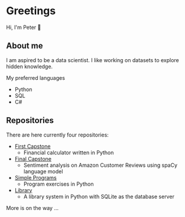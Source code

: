# Greetings 
Hi, I'm Peter 👋 

## About me
I am aspired to be a data scientist. I like working on datasets to explore hidden knowledge.

My preferred languages
- Python
- SQL
- C#

## Repositories
There are here currently four repositories:
- [First Capstone](https://github.com/LFP-Yu/firstCapstone)
  - Financial calculator written in Python
- [Final Capstone](https://github.com/LFP-Yu/finalCapstone)
  - Sentiment analysis on Amazon Customer Reviews using spaCy language model
- [Simple Programs](https://github.com/LFP-Yu/simple-programs)
  - Program exercises in Python
- [Library](https://github.com/LFP-Yu/library)
  - A library system in Python with SQLite as the database server

More is on the way ...


<!--
**LFP-Yu/LFP-Yu** is a ✨ _special_ ✨ repository because its `README.md` (this file) appears on your GitHub profile.

Here are some ideas to get you started:

- 🔭 I’m currently working on ...
- 🌱 I’m currently learning ...
- 👯 I’m looking to collaborate on ...
- 🤔 I’m looking for help with ...
- 💬 Ask me about ...
- 📫 How to reach me: ...
- 😄 Pronouns: ...
- ⚡ Fun fact: ...
-->
